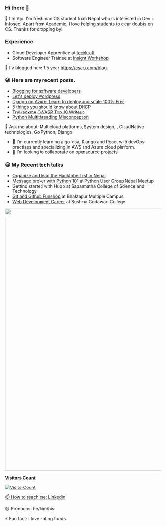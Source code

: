 ### Hi there 👋

🔭 I'm Aju. I'm freshman CS student from Nepal who is interested in Dev + Infosec. Apart from Academic, I love helping students to clear doubts on CS. Thanks for dropping by!

### Experience

- Cloud Developer Apprentice at [techkraft](https://techkraftinc.com/)
- Software Engineer Trainee at [Insight Workshop](https://insightworkshop.io/)

🌱 I'v blogged here 1.5 year https://csaju.com/blog. <br>

<h3>😀 Here are my recent posts.</h3>

- [Blogging for software developers](https://csaju.com/blog/blogging-for-software-developers/)
- [Let's deploy wordpress](https://csaju.com/blog/let's-deploy-wordpress/)
- [Django on Azure: Learn to deploy and scale 100% Free](https://www.csaju.com/django-on-azure-learn-to-deploy-and-scale-100-free/)
- [5 things you should know about DHCP](https://www.csaju.com/5-things-you-should-know-about-dhcp/)
- [TryHackme OWASP Top 10 Writeup](https://www.csaju.com/tryhackme-owasp-top-10-writeup/)
- [Python Multithreading Misconception](https://www.csaju.com/python-multithreading-misconception/)

💬 Ask me about: Multicloud platforms, System design, , CloudNative technologies, Go Python, Django

- 🌱 I’m currently learning algo-dsa, Django and React with devOps practises and specializing in AWS and Azure cloud platform.
- 👯 I’m looking to collaborate on opensource projects

<h3>😀 My Recent tech talks</h3>

- [Organize and lead the Hacktoberfest in Nepal](https://csaju.com/blog/we-are-organizing-awesome-hacktoberfest/)
- [Message broker with Python 101](https://github.com/Aju100/my-tech-talks/blob/master/pythonusergroupnepal/Message%20broker%20with%20Python%20101.pdf) at Python User Group Nepal Meetup
- [Getting started with Hugo](https://github.com/Aju100/my-tech-talks/blob/master/Sagarmatha%20College%20of%20Science%20and%20Technology/gettingstartedwithhugo.pdf) at Sagarmatha College of Science and Technology
- [Git and Github Funshop](#) at Bhaktapur Multiple Campus
- [Web Development Career](#) at Sushma Godawari College
  <a href="https://csaju.com">

<img align="center" width="850" src="https://github-readme-streak-stats.herokuapp.com/?user=aju100&theme=synthwave" />

**Visitors Count**

![VisitorCount](https://profile-counter.glitch.me/{aju100}/count.svg)

📫 How to reach me: [Linkedin](https://www.linkedin.com/in/aju-tamang/)

😄 Pronouns: he/him/his

⚡ Fun fact: I love eating foods.

